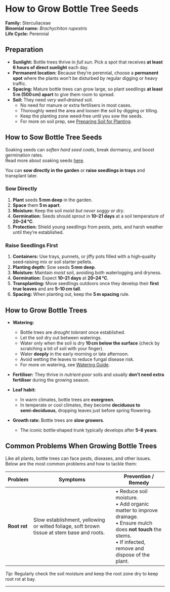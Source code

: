 # How to Grow Bottle Tree Seeds

**Family:** Sterculiaceae  
**Binomial name:** _Brachychiton rupestris_  
**Life Cycle:** Perennial  

## Preparation

- **Sunlight:** Bottle trees thrive in *full sun*. Pick a spot that receives **at least 6 hours of direct sunlight** each day.  
- **Permanent location:** Because they’re perennial, choose a **permanent spot** where the plants won’t be disturbed by regular digging or heavy traffic.  
- **Spacing:** Mature bottle trees can grow large, so plant seedlings **at least 5 m (500 cm) apart** to give them room to spread.  
- **Soil:** They need *very well‑drained* soil.  
  - No need for manure or extra fertilisers in most cases.  
  - Thoroughly weed the area and loosen the soil by digging or tilling.  
  - Keep the planting zone weed‑free until you sow the seeds.  
  - For more on soil prep, see [Preparing Soil for Planting](#).

## How to Sow Bottle Tree Seeds

Soaking seeds can *soften hard seed coats*, break dormancy, and boost germination rates.  
Read more about soaking seeds [here](#).

You can **sow directly in the garden** or **raise seedlings in trays** and transplant later.

### Sow Directly

1. **Plant** seeds **5 mm deep** in the garden.  
2. **Space** them **5 m apart**.  
3. **Moisture:** Keep the soil *moist but never soggy or dry*.  
4. **Germination:** Seeds should sprout in **10–21 days** at a soil temperature of **20–24 °C**.  
5. **Protection:** Shield young seedlings from pests, pets, and harsh weather until they’re established.

### Raise Seedlings First

1. **Containers:** Use trays, punnets, or jiffy pots filled with a high‑quality seed‑raising mix or soil starter pellets.  
2. **Planting depth:** Sow seeds **5 mm deep**.  
3. **Moisture:** Maintain *moist* soil, avoiding both waterlogging and dryness.  
4. **Germination:** Expect **10–21 days** at **20–24 °C**.  
5. **Transplanting:** Move seedlings outdoors once they develop their **first true leaves** and are **5–10 cm tall**.  
6. **Spacing:** When planting out, keep the **5 m spacing** rule.

## How to Grow Bottle Trees

- **Watering:**  
  - Bottle trees are *drought tolerant* once established.  
  - Let the soil dry out between waterings.  
  - Water only when the soil is dry **10 cm below the surface** (check by scratching a bit of soil with your finger).  
  - Water **deeply** in the early morning or late afternoon.  
  - Avoid wetting the leaves to reduce fungal disease risk.  
  - For more on watering, see [Watering Guide](#).

- **Fertiliser:** They thrive in *nutrient‑poor* soils and usually **don’t need extra fertiliser** during the growing season.

- **Leaf habit:**  
  - In warm climates, bottle trees are **evergreen**.  
  - In temperate or cool climates, they become **deciduous to semi‑deciduous**, dropping leaves just before spring flowering.

- **Growth rate:** Bottle trees are **slow growers**.  
  - The iconic bottle‑shaped trunk typically develops after **5–8 years**.

## Common Problems When Growing Bottle Trees

Like all plants, bottle trees can face pests, diseases, and other issues. Below are the most common problems and how to tackle them:

| Problem | Symptoms | Prevention / Remedy |
|---------|----------|---------------------|
| **Root rot** | Slow establishment, yellowing or wilted foliage, soft brown tissue at stem base and roots. | • Reduce soil moisture.<br>• Add organic matter to improve drainage.<br>• Ensure mulch does **not touch** the stems.<br>• If infected, remove and dispose of the plant. |

*Tip:* Regularly check the soil moisture and keep the root zone dry to keep root rot at bay.

---